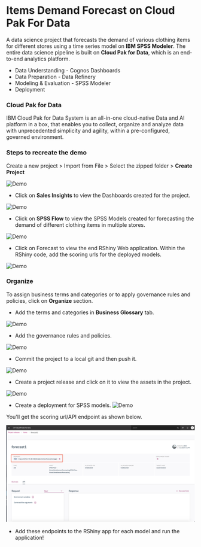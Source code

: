 # Items Demand Forecast on Cloud Pak For Data
A data science project that forecasts the demand of various clothing items for different stores using a time series model on **IBM SPSS Modeler**. The entire data science pipeline is built on **Cloud Pak for Data**, which is an end-to-end analytics platform.

- Data Understanding - Cognos Dashboards
- Data Preparation - Data Refinery
- Modeling & Evaluation - SPSS Modeler
- Deployment

### Cloud Pak for Data

IBM Cloud Pak for Data System is an all-in-one cloud-native Data and AI platform in a box, that enables you to collect, organize and analyze data with unprecedented simplicity and agility, within a pre-configured, governed environment.

### Steps to recreate the demo

Create a new project > Import from File > Select the zipped folder >  **Create Project**


![Demo](Images/CreatingProject.gif)

- Click on **Sales Insights** to view the Dashboards created for the project.

![Demo](Images/ProjectPage-Dashboards.gif )

- Click on **SPSS Flow** to view the SPSS Models created for forecasting the demand of different clothing items in multiple stores.

![Demo](Images/SPSS.gif )

- Click on Forecast to view the end RShiny Web application. Within the RShiny code, add the scoring urls for the deployed models.

![Demo](Images/Shiny.gif )

### Organize

To assign business terms and categories or to apply governance rules and policies, click on **Organize** section.

- Add the terms and categories in **Business Glossary** tab.


![Demo](Images/businessglossary.gif )

- Add the governance rules and policies.

![Demo](Images/governance.gif )

- Commit the project to a local git and then push it.

![Demo](Images/commit.gif )

- Create a project release and click on it to view the assets in the project.

![Demo](Images/projectRelease.gif)

- Create a deployment for SPSS models.
![Demo](Images/creatingdeployment.gif)

You'll get the scoring url/API endpoint as shown below.

![Demo](Images/api.png)

- Add these endpoints to the RShiny app for each model and run the application!

